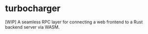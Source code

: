 # turbocharger
[WIP] A seamless RPC layer for connecting a web frontend to a Rust backend server via WASM.
